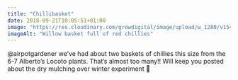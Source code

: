```yaml
---
title: "Chillibasket"
date: 2018-09-21T10:05:51+01:00
image: "https://res.cloudinary.com/growdigital/image/upload/w_1280/v1544353600/chilllies-44722319261.jpg"
imageAlt: "Willow basket full of red chillies"
---
```


@airpotgardener we’ve had about two baskets of chillies this size from the 6-7 Alberto’s Locoto plants. That’s almost too many!! Will keep you posted about the dry mulching over winter experiment 🙂
